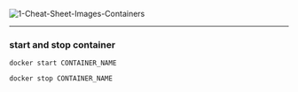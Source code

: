 
![1-Cheat-Sheet-Images-Containers](https://user-images.githubusercontent.com/12442613/178245392-77e48380-bc52-4eef-983b-39bbcbc70390.jpg)


--------------------------------------

### start and stop container

` docker start CONTAINER_NAME `

` docker stop CONTAINER_NAME `
